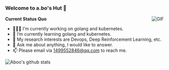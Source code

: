 ### Welcome to a.bo's Hut 👋




  <img align="right" alt="GIF" src="https://media.giphy.com/media/iIqmM5tTjmpOB9mpbn/giphy.gif" />

**Current Status Quo**

- 👨🏻‍💻 I’m currently working on golang and kubernetes.
- 🌱 I’m currently learning golang and kubernetes.
- 🤔 My research interests are Devops, Deep Reinforcement Learning, etc.
- 💬 Ask me about anything, I would like to answer.
- 📫 Please email via 1499552846@qq.com to reach me.

![Aboo's github stats](https://github-readme-stats.vercel.app/api?username=a-bo&show_icons=true&hide_border=true)
